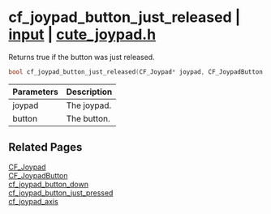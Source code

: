 # cf_joypad_button_just_released | [input](https://github.com/RandyGaul/cute_framework/blob/master/docs/input_readme.md) | [cute_joypad.h](https://github.com/RandyGaul/cute_framework/blob/master/include/cute_joypad.h)

Returns true if the button was just released.

```cpp
bool cf_joypad_button_just_released(CF_Joypad* joypad, CF_JoypadButton button);
```

Parameters | Description
--- | ---
joypad | The joypad.
button | The button.

## Related Pages

[CF_Joypad](https://github.com/RandyGaul/cute_framework/blob/master/docs/input/cf_joypad.md)  
[CF_JoypadButton](https://github.com/RandyGaul/cute_framework/blob/master/docs/input/cf_joypadbutton.md)  
[cf_joypad_button_down](https://github.com/RandyGaul/cute_framework/blob/master/docs/input/cf_joypad_button_down.md)  
[cf_joypad_button_just_pressed](https://github.com/RandyGaul/cute_framework/blob/master/docs/input/cf_joypad_button_just_pressed.md)  
[cf_joypad_axis](https://github.com/RandyGaul/cute_framework/blob/master/docs/input/cf_joypad_axis.md)  
